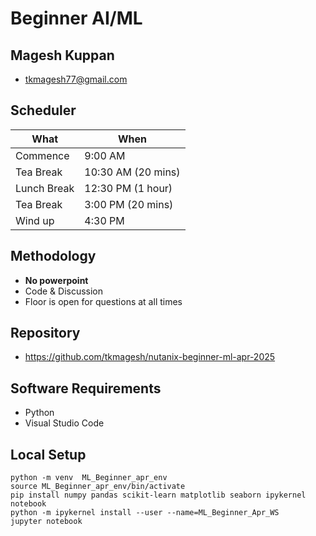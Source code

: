 # Beginner AI/ML

## Magesh Kuppan
- tkmagesh77@gmail.com

## Scheduler
| What | When |
| ---- | ---- |
| Commence | 9:00 AM |
| Tea Break | 10:30 AM (20 mins) |
| Lunch Break | 12:30 PM (1 hour) |
| Tea Break | 3:00 PM (20 mins) | 
| Wind up | 4:30 PM |

## Methodology 
- **No powerpoint**
- Code & Discussion
- Floor is open for questions at all times

## Repository
- https://github.com/tkmagesh/nutanix-beginner-ml-apr-2025

## Software Requirements
- Python
- Visual Studio Code

## Local Setup
```shell
python -m venv  ML_Beginner_apr_env
source ML_Beginner_apr_env/bin/activate
pip install numpy pandas scikit-learn matplotlib seaborn ipykernel notebook
python -m ipykernel install --user --name=ML_Beginner_Apr_WS
jupyter notebook
```